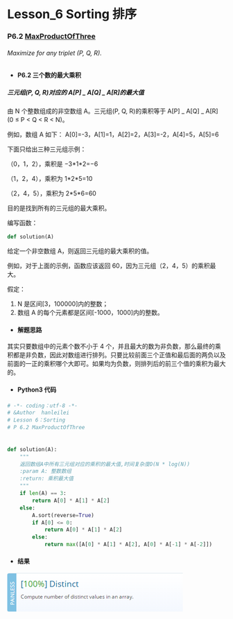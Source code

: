 # Lesson_6 Sorting 排序

### P6.2 [MaxProductOfThree](https://app.codility.com/programmers/lessons/6-sorting/max_product_of_three/)

###### Maximize for any triplet (P, Q, R).

- #### P6.2 三个数的最大乘积

##### 三元组(P, Q, R)对应的 A[P] _ A[Q] _ A[R]的最大值

由 N 个整数组成的非空数组 A。三元组(P, Q, R)的乘积等于 A[P] _ A[Q] _ A[R] (0 ≤ P < Q < R < N)。

例如，数组 A 如下：
A[0]=-3，A[1]=1，A[2]=2，A[3]=-2，A[4]=5，A[5]=6

下面只给出三种三元组示例：

（0，1，2），乘积是 −3\*1\*2=−6

（1，2，4），乘积为 1\*2\*5=10

（2，4，5），乘积为 2\*5\*6=60

目的是找到所有的三元组的最大乘积。

编写函数：

```python
def solution(A)
```

给定一个非空数组 A，则返回三元组的最大乘积的值。

例如，对于上面的示例，函数应该返回 60，因为三元组（2，4，5）的乘积最大。

假定：

1. N 是区间[3，100000]内的整数；
2. 数组 A 的每个元素都是区间[-1000，1000]内的整数。

- #### 解题思路

其实只要数组中的元素个数不小于 4 个，并且最大的数为非负数，那么最终的乘积都是非负数，因此对数组进行排列。只要比较前面三个正值和最后面的两负以及前面的一正的乘积哪个大即可。如果均为负数，则排列后的前三个值的乘积为最大的。

- #### Python3 代码

```python
# -*- coding：utf-8 -*-
# &Author  hanleilei
# Lesson 6：Sorting
# P 6.2 MaxProductOfThree


def solution(A):
    """
    返回数组A中所有三元组对应的乘积的最大值,时间复杂度O(N * log(N))
    :param A: 整数数组
    :return: 乘积最大值
    """
    if len(A) == 3:
        return A[0] * A[1] * A[2]
    else:
        A.sort(reverse=True)
        if A[0] <= 0:
            return A[0] * A[1] * A[2]
        else:
            return max([A[0] * A[1] * A[2], A[0] * A[-1] * A[-2]])
```

- #### 结果

![image](https://github.com/Anfany/Codility-Lessons-By-Python3/blob/master/L6_Sorting/6.1.png)
